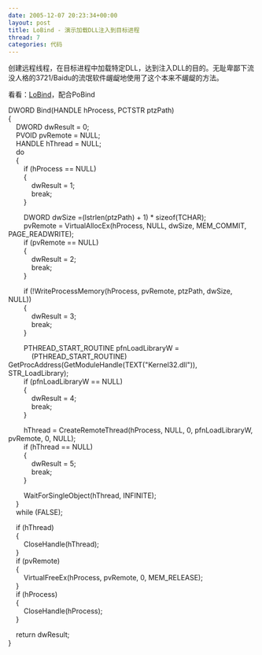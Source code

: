 ```yaml
---
date: 2005-12-07 20:23:34+00:00
layout: post
title: LoBind - 演示加载DLL注入到目标进程
thread: 7
categories: 代码
---
```


创建远程线程，在目标进程中加载特定DLL，达到注入DLL的目的。无耻卑鄙下流没人格的3721/Baidu的流氓软件龌龊地使用了这个本来不龌龊的方法。<!-- more -->

看看：[LoBind](/assets/LoBind%201.0.16.78.rar)，配合PoBind

DWORD Bind(HANDLE hProcess, PCTSTR ptzPath)  
{  
    DWORD dwResult = 0;  
    PVOID pvRemote = NULL;  
    HANDLE hThread = NULL;  
    do  
    {  
        if (hProcess == NULL)  
        {  
            dwResult = 1;  
            break;  
        }

        DWORD dwSize =(lstrlen(ptzPath) + 1) * sizeof(TCHAR);  
        pvRemote = VirtualAllocEx(hProcess, NULL, dwSize, MEM_COMMIT, PAGE_READWRITE);  
        if (pvRemote == NULL)  
        {  
            dwResult = 2;  
            break;  
        }

        if (!WriteProcessMemory(hProcess, pvRemote, ptzPath, dwSize, NULL))  
        {  
            dwResult = 3;  
            break;  
        }

        PTHREAD_START_ROUTINE pfnLoadLibraryW =   
            (PTHREAD_START_ROUTINE) GetProcAddress(GetModuleHandle(TEXT("Kernel32.dll")), STR_LoadLibrary);  
        if (pfnLoadLibraryW == NULL)  
        {  
            dwResult = 4;  
            break;  
        }

        hThread = CreateRemoteThread(hProcess, NULL, 0, pfnLoadLibraryW, pvRemote, 0, NULL);  
        if (hThread == NULL)  
        {  
            dwResult = 5;  
            break;  
        }

        WaitForSingleObject(hThread, INFINITE);  
    }  
    while (FALSE);

    if (hThread)  
    {  
        CloseHandle(hThread);  
    }  
    if (pvRemote)  
    {  
        VirtualFreeEx(hProcess, pvRemote, 0, MEM_RELEASE);  
    }  
    if (hProcess)  
    {  
        CloseHandle(hProcess);  
    }

    return dwResult;  
}
